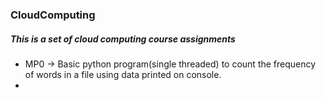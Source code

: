 ### CloudComputing

##### This is a set of cloud computing course assignments 
* MP0 -> Basic python program(single threaded) to count the frequency of words in a file using data printed on console.
* 
